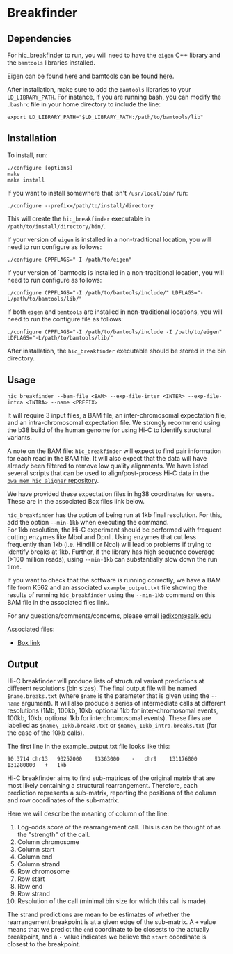 # Breakfinder

## Dependencies

For hic_breakfinder to run, you will need to have the `eigen` C++ library and the `bamtools` libraries installed.

Eigen can be found [here](http://eigen.tuxfamily.org/index.php?title=Main_Page) and bamtools can be found [here](https://github.com/pezmaster31/bamtools).

After installation, make sure to add the `bamtools` libraries to your `LD_LIBRARY_PATH`.
For instance, if you are running bash, you can modify the `.bashrc` file in your home directory to include the line:

```shell
export LD_LIBRARY_PATH="$LD_LIBRARY_PATH:/path/to/bamtools/lib"
```

## Installation

To install, run:

```shell
./configure [options]
make
make install
```

If you want to install somewhere that isn't `/usr/local/bin/` run:

```shell
./configure --prefix=/path/to/install/directory
```

This will create the `hic_breakfinder` executable in `/path/to/install/directory/bin/`.

If your version of `eigen` is installed in a non-traditional location, you will need to run configure as follows:

```shell
./configure CPPFLAGS="-I /path/to/eigen"
```

If your version of `bamtools is installed in a non-traditional location, you will need to run configure as follows:

```shell
./configure CPPFLAGS="-I /path/to/bamtools/include/" LDFLAGS="-L/path/to/bamtools/lib/"
```

If both `eigen` and `bamtools` are installed in non-traditional locations, you will need to run the configure file as follows:

```shell
./configure CPPFLAGS="-I /path/to/bamtools/include -I /path/to/eigen" LDFLAGS="-L/path/to/bamtools/lib/"
```

After installation, the `hic_breakfinder` executable should be stored in the bin directory.

## Usage

```shell
hic_breakfinder --bam-file <BAM> --exp-file-inter <INTER> --exp-file-intra <INTRA> --name <PREFIX>
```

It will require 3 input files, a BAM file, an inter-chromosomal expectation file, and an intra-chromosomal expectation file.
We strongly recommend using the b38 build of the human genome for using Hi-C to identify structural variants.  

A note on the BAM file: `hic_breakfinder` will expect to find pair information for each read in the BAM file.
It will also expect that the data will have already been filtered to remove low quality alignments.
We have listed several scripts that can be used to align/post-process Hi-C data in the [`bwa_mem_hic_aligner` repository](https://github.com/dixonlab/bwa_mem_hic_aligner).

We have provided these expectation files in hg38 coordinates for users.
These are in the associated Box files link below.

`hic_breakfinder` has the option of being run at 1kb final resolution.
For this, add the option `--min-1kb` when executing the command.  
For 1kb resolution, the Hi-C experiment should be performed with frequent cutting enzymes like MboI and DpnII.
Using enzymes that cut less frequently than 1kb (i.e. HindIII or NcoI) will lead to problems if trying to identify breaks at 1kb.
Further, if the library has high sequence coverage (>100 million reads), using `--min-1kb` can substantially slow down the run time.

If you want to check that the software is running correctly, we have a BAM file from K562 and an associated `example_output.txt` file showing the results of running `hic_breakfinder` using the `--min-1kb` command on this BAM file in the associated files link.

For any questions/comments/concerns, please email jedixon@salk.edu

Associated files:

* [Box link](https://salkinstitute.box.com/s/m8oyv2ypf8o3kcdsybzcmrpg032xnrgx)

## Output

Hi-C breakfinder will produce lists of structural variant predictions at different resolutions (bin sizes).
The final output file will be named `$name.breaks.txt` (where `$name` is the parameter that is given using the `--name` argument).
It will also produce a series of intermediate calls at different resolutions (1Mb, 100kb, 10kb, optional 1kb for inter-chromosomal events, 100kb, 10kb, optional 1kb for interchromosomal events).
These files are labelled as `$name\_10kb.breaks.txt` or `$name\_10kb_intra.breaks.txt` (for the case of the 10kb calls).

The first line in the example_output.txt file looks like this:

```TSV
90.3714	chr13	93252000	93363000	-	chr9	131176000	131280000	+	1kb
```

Hi-C breakfinder aims to find sub-matrices of the original matrix that are most likely containing a structural rearrangement.
Therefore, each prediction represents a sub-matrix, reporting the positions of the column and row coordinates of the sub-matrix.

Here we will describe the meaning of column of the line:

1. Log-odds score of the rearrangement call. This is can be thought of as the "strength" of the call.
2. Column chromosome
3. Column start
4. Column end
5. Column strand
6. Row chromosome
7. Row start
8. Row end
9. Row strand
10. Resolution of the call (minimal bin size for which this call is made).

The strand predictions are mean to be estimates of whether the rearrangement breakpoint is at a given edge of the sub-matrix.
A `+` value means that we predict the `end` coordinate to be closests to the actually breakpoint, and a `-` value indicates we believe the `start` coordinate is closest to the breakpoint.
 
